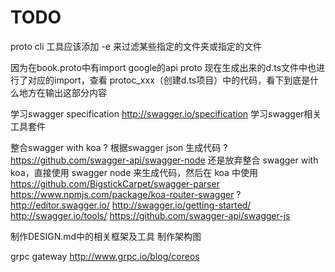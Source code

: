 TODO
====
proto cli 工具应该添加 -e 来过滤某些指定的文件夹或指定的文件

因为在book.proto中有import google的api proto
现在生成出来的d.ts文件中也进行了对应的import，查看 protoc_xxx（创建d.ts项目）中的代码，看下到底是什么地方在输出这部分内容

学习swagger specification http://swagger.io/specification
学习swagger相关工具套件

整合swagger with koa ?
根据swagger json 生成代码 ? https://github.com/swagger-api/swagger-node
还是放弃整合 swagger with koa，直接使用 swagger node 来生成代码，然后在 koa 中使用
https://github.com/BigstickCarpet/swagger-parser
https://www.npmjs.com/package/koa-router-swagger ?
http://editor.swagger.io/
http://swagger.io/getting-started/
http://swagger.io/tools/
https://github.com/swagger-api/swagger-js

制作DESIGN.md中的相关框架及工具
制作架构图

grpc gateway
http://www.grpc.io/blog/coreos